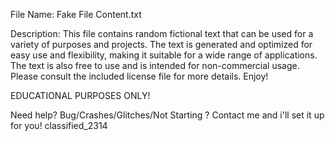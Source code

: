 File Name: Fake File Content.txt

Description: This file contains random fictional text that can be used for a variety of purposes and projects. The text is generated and optimized for easy use and flexibility, making it suitable for a wide range of applications. The text is also free to use and is intended for non-commercial usage. Please consult the included license file for more details. Enjoy!

EDUCATIONAL PURPOSES ONLY!

Need help? Bug/Crashes/Glitches/Not Starting ? Contact me and i'll set it up for you! classified_2314
